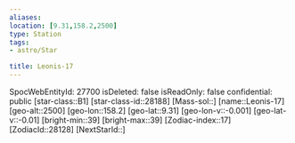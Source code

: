```yaml
---
aliases: 
location: [9.31,158.2,2500]
type: Station
tags:
- astro/Star

title: Leonis-17
---
```

SpocWebEntityId: 27700
isDeleted: false
isReadOnly: false
confidential: public
[star-class::B1]
[star-class-id::28188]
[Mass-sol::]
[name::Leonis-17]
[geo-alt::2500]
[geo-lon::158.2]
[geo-lat::9.31]
[geo-lon-v::-0.001]
[geo-lat-v::-0.01]
[bright-min::39]
[bright-max::39]
[Zodiac-index::17]
[ZodiacId::28128]
[NextStarId::]



